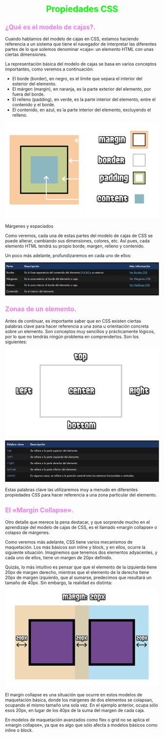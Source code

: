 # <span style="color:lime"><center>Propiedades CSS</center></span>

## <span style="color:violet">¿Qué es el modelo de cajas?.</span>
Cuando hablamos del modelo de cajas en CSS, estamos haciendo referencia a un sistema que tiene el navegador de interpretar las diferentes partes de lo que solemos denominar «caja»: un elemento HTML con unas ciertas dimensiones.

La representación básica del modelo de cajas se basa en varios conceptos importantes, como veremos a continuación:

   - El borde (border), en negro, es el límite que separa el interior del exterior del elemento.
   - El márgen (margin), en naranja, es la parte exterior del elemento, por fuera del borde.
   - El relleno (padding), en verde, es la parte interior del elemento, entre el contenido y el borde.
   - El contenido, en azul, es la parte interior del elemento, excluyendo el relleno.

![alt text](./imagenes-propiedades-css/modelo-de-cajas.png)

Márgenes y espaciados

Como veremos, cada una de estas partes del modelo de cajas de CSS se puede alterar, cambiando sus dimensiones, colores, etc. Así pues, cada elemento HTML tendrá su propio borde, margen, relleno y contenido.

Un poco más adelante, profundizaremos en cada uno de ellos:

![alt text](./imagenes-propiedades-css/image.png)

## <span style="color:violet">Zonas de un elemento.</span>
Antes de continuar, es importante saber que en CSS existen ciertas palabras clave para hacer referencia a una zona u orientación concreta sobre un elemento. Son conceptos muy sencillos y prácticamente lógicos, por lo que no tendrás ningún problema en comprenderlos. Son los siguientes:

![alt text](./imagenes-propiedades-css/positions.png)

![alt text](./imagenes-propiedades-css/image-1.png)

Estas palabras clave las utilizaremos muy a menudo en diferentes propiedades CSS para hacer referencia a una zona particular del elemento.

## <span style="color:violet">El «Margin Collapse».</span>
Otro detalle que merece la pena destacar, y que sorprende mucho en el aprendizaje del modelo de cajas de CSS, es el llamado «margin collapse» o colapso de márgenes.

Como veremos más adelante, CSS tiene varios mecanismos de maquetación. Los más básicos son inline y block, y en ellos, ocurre la siguiente situación. Imaginemos que tenemos dos elementos adyacentes, y cada uno de ellos, tiene un margen de 20px definido.

Quizás, lo más intuitivo es pensar que que el elemento de la izquierda tiene 20px de margen derecho, mientras que el elemento de la derecha tiene 20px de margen izquierdo, que al sumarse, predecimos que resultará un tamaño de 40px. Sin embargo, la realidad es distinta:

![alt text](./imagenes-propiedades-css/margin-collapse.png)

El margin collapse es una situación que ocurre en estos modelos de maquetación básica, donde los márgenes de dos elementos se colapsan, ocupando el mismo tamaño una sola vez. En el ejemplo anterior, ocupa sólo esos 20px, en lugar de los 40px de la suma del margen de cada caja.

En modelos de maquetación avanzados como flex o grid no se aplica el «margin collapse», ya que es algo que sólo afecta a modelos básicos como inline o block.

